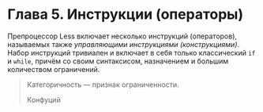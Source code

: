 # Глава 5. Инструкции (операторы)

Препроцессор Less включает несколько инструкций (операторов), называемых также *управляющими инструкциями (конструкциями)*. Набор инструкций тривиален и включает в себя только классический `if` и `while`, причём со своим синтаксисом, назначением и большим количеством ограничений.

> Категоричность — признак ограниченности.
>
> Конфуций
